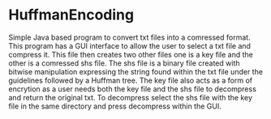 # HuffmanEncoding
Simple Java based program to convert txt files into a comressed format. This program has a GUI interface to allow the user to select a txt file and compress it. This file then creates two other files one is a key file and the other is a comressed shs file. The shs file is a binary file created with bitwise manipulation expressing the string found within the txt file under the guidelines followed by a Huffman tree. The key file also acts as a form of encrytion as a user needs both the key file and the shs file to decompress and return the original txt. To decompress select the shs file with the key file in the same directory and press decompress within the GUI.
